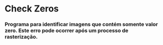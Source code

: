 # Check Zeros

### Programa para identificar imagens que contém somente valor zero. Este erro pode ocorrer após um processo de rasterização.

